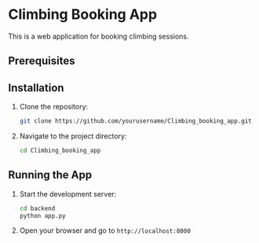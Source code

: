 # Climbing Booking App

This is a web application for booking climbing sessions.

## Prerequisites

## Installation

1. Clone the repository:
    ```sh
    git clone https://github.com/yourusername/Climbing_booking_app.git
    ```
2. Navigate to the project directory:
    ```sh
    cd Climbing_booking_app
    ```


## Running the App

1. Start the development server:
    ```sh
    cd backend
    python app.py
    ```
2. Open your browser and go to `http://localhost:8000`

